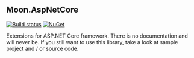 ## Moon.AspNetCore

[![Build status](https://ci.appveyor.com/api/projects/status/g4q305o0pp4pu3r8?svg=true)](https://ci.appveyor.com/project/djanosik/moon-aspnetcore)
[![NuGet](https://img.shields.io/nuget/v/Moon.AspNetCore.svg)](https://www.nuget.org/packages/Moon.AspNetCore)

Extensions for ASP.NET Core framework. There is no documentation and will never be. If you still want to use this library, take a look at sample project and / or source code.
